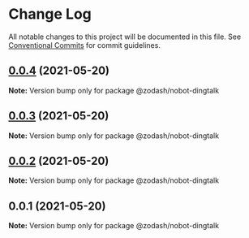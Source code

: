 # Change Log

All notable changes to this project will be documented in this file.
See [Conventional Commits](https://conventionalcommits.org) for commit guidelines.

## [0.0.4](https://github.com/zcorky/zodash/compare/@zodash/nobot-dingtalk@0.0.3...@zodash/nobot-dingtalk@0.0.4) (2021-05-20)

**Note:** Version bump only for package @zodash/nobot-dingtalk





## [0.0.3](https://github.com/zcorky/zodash/compare/@zodash/nobot-dingtalk@0.0.2...@zodash/nobot-dingtalk@0.0.3) (2021-05-20)

**Note:** Version bump only for package @zodash/nobot-dingtalk





## [0.0.2](https://github.com/zcorky/zodash/compare/@zodash/nobot-dingtalk@0.0.1...@zodash/nobot-dingtalk@0.0.2) (2021-05-20)

**Note:** Version bump only for package @zodash/nobot-dingtalk





## 0.0.1 (2021-05-20)

**Note:** Version bump only for package @zodash/nobot-dingtalk
